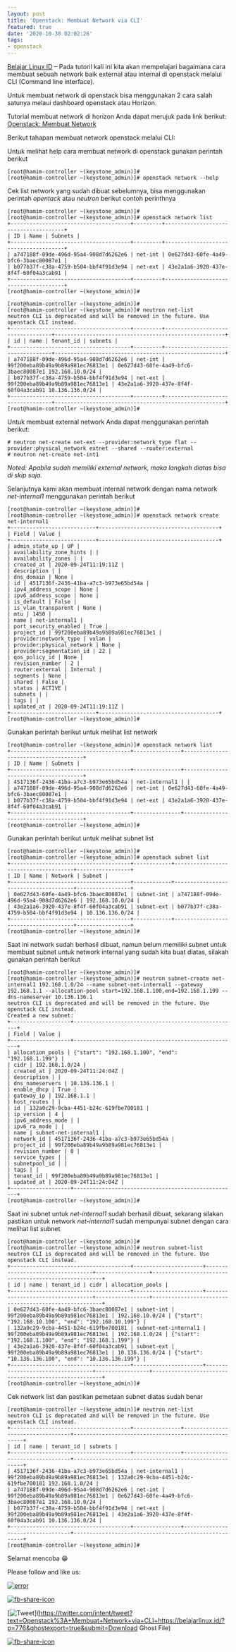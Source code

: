 ```yaml
---
layout: post
title: 'Openstack: Membuat Network via CLI'
featured: true
date: '2020-10-30 02:02:26'
tags:
- openstack
---
```


[Belajar Linux ID](/) – Pada tutoril kali ini kita akan mempelajari bagaimana cara membuat sebuah network baik external atau internal di openstack melalui CLI (Command line interface).

Untuk membuat network di openstack bisa menggunakan 2 cara salah satunya melaui dashboard openstack atau Horizon.

Tutorial membuat network di horizon Anda dapat merujuk pada link berikut: [Openstack: Membuat Network](/openstack-membuat-network/)

Berikut tahapan membuat network openstack melalui CLI:

Untuk melihat help cara membuat network di openstack gunakan perintah berikut

    [root@hamim-controller ~(keystone_admin)]#
    [root@hamim-controller ~(keystone_admin)]# openstack network --help

Cek list network yang sudah dibuat sebelumnya, bisa menggunakan perintah _opentack_ atau _neutron_ berikut contoh perinthnya

    [root@hamim-controller ~(keystone_admin)]#
    [root@hamim-controller ~(keystone_admin)]# openstack network list
    +--------------------------------------+---------+--------------------------------------+
    | ID | Name | Subnets |
    +--------------------------------------+---------+--------------------------------------+
    | a747188f-09de-496d-95a4-908d7d6262e6 | net-int | 0e627d43-60fe-4a49-bfc6-3baec80087e1 |
    | b077b37f-c38a-4759-b504-bbf4f91d3e94 | net-ext | 43e2a1a6-3920-437e-8f4f-60f04a3cab91 |
    +--------------------------------------+---------+--------------------------------------+
    [root@hamim-controller ~(keystone_admin)]#

    [root@hamim-controller ~(keystone_admin)]#
    [root@hamim-controller ~(keystone_admin)]# neutron net-list
    neutron CLI is deprecated and will be removed in the future. Use openstack CLI instead.
    +--------------------------------------+---------+----------------------------------+------------------------------------------------------+
    | id | name | tenant_id | subnets |
    +--------------------------------------+---------+----------------------------------+------------------------------------------------------+
    | a747188f-09de-496d-95a4-908d7d6262e6 | net-int | 99f200eba89b49a9b89a981ec76813e1 | 0e627d43-60fe-4a49-bfc6-3baec80087e1 192.168.10.0/24 |
    | b077b37f-c38a-4759-b504-bbf4f91d3e94 | net-ext | 99f200eba89b49a9b89a981ec76813e1 | 43e2a1a6-3920-437e-8f4f-60f04a3cab91 10.136.136.0/24 |
    +--------------------------------------+---------+----------------------------------+------------------------------------------------------+
    [root@hamim-controller ~(keystone_admin)]#

Untuk membuat external network Anda dapat menggunakan perintah berikut:

    # neutron net-create net-ext --provider:network_type flat --provider:physical_network extnet --shared --router:external
    # neutron net-create net-int1

_Noted: Apabila sudah memiliki external network, maka langkah diatas bisa di skip saja._

Selanjutnya kami akan membuat internal network dengan nama network _net-internal1_ menggunakan perintah berikut

    [root@hamim-controller ~(keystone_admin)]#
    [root@hamim-controller ~(keystone_admin)]# openstack network create net-internal1
    +---------------------------+--------------------------------------+
    | Field | Value |
    +---------------------------+--------------------------------------+
    | admin_state_up | UP |
    | availability_zone_hints | |
    | availability_zones | |
    | created_at | 2020-09-24T11:19:11Z |
    | description | |
    | dns_domain | None |
    | id | 4517136f-2436-41ba-a7c3-b973e65bd54a |
    | ipv4_address_scope | None |
    | ipv6_address_scope | None |
    | is_default | False |
    | is_vlan_transparent | None |
    | mtu | 1450 |
    | name | net-internal1 |
    | port_security_enabled | True |
    | project_id | 99f200eba89b49a9b89a981ec76813e1 |
    | provider:network_type | vxlan |
    | provider:physical_network | None |
    | provider:segmentation_id | 22 |
    | qos_policy_id | None |
    | revision_number | 2 |
    | router:external | Internal |
    | segments | None |
    | shared | False |
    | status | ACTIVE |
    | subnets | |
    | tags | |
    | updated_at | 2020-09-24T11:19:11Z |
    +---------------------------+--------------------------------------+
    [root@hamim-controller ~(keystone_admin)]#

Gunakan perintah berikut untuk melihat list network

    [root@hamim-controller ~(keystone_admin)]# openstack network list
    +--------------------------------------+---------------+--------------------------------------+
    | ID | Name | Subnets |
    +--------------------------------------+---------------+--------------------------------------+
    | 4517136f-2436-41ba-a7c3-b973e65bd54a | net-internal1 | |
    | a747188f-09de-496d-95a4-908d7d6262e6 | net-int | 0e627d43-60fe-4a49-bfc6-3baec80087e1 |
    | b077b37f-c38a-4759-b504-bbf4f91d3e94 | net-ext | 43e2a1a6-3920-437e-8f4f-60f04a3cab91 |
    +--------------------------------------+---------------+--------------------------------------+
    [root@hamim-controller ~(keystone_admin)]#

Gunakan perintah berikut untuk melihat subnet list

    [root@hamim-controller ~(keystone_admin)]#
    [root@hamim-controller ~(keystone_admin)]# openstack subnet list
    +--------------------------------------+------------+--------------------------------------+-----------------+
    | ID | Name | Network | Subnet |
    +--------------------------------------+------------+--------------------------------------+-----------------+
    | 0e627d43-60fe-4a49-bfc6-3baec80087e1 | subnet-int | a747188f-09de-496d-95a4-908d7d6262e6 | 192.168.10.0/24 |
    | 43e2a1a6-3920-437e-8f4f-60f04a3cab91 | subnet-ext | b077b37f-c38a-4759-b504-bbf4f91d3e94 | 10.136.136.0/24 |
    +--------------------------------------+------------+--------------------------------------+-----------------+
    [root@hamim-controller ~(keystone_admin)]#

Saat ini network sudah berhasil dibuat, namun belum memiliki subnet untuk membuat subnet untuk network internal yang sudah kita buat diatas, silakah gunakan perintah berikut

    [root@hamim-controller ~(keystone_admin)]#
    [root@hamim-controller ~(keystone_admin)]# neutron subnet-create net-internal1 192.168.1.0/24 --name subnet-net-internal1 --gateway 192.168.1.1 --allocation-pool start=192.168.1.100,end=192.168.1.199 --dns-nameserver 10.136.136.1
    neutron CLI is deprecated and will be removed in the future. Use openstack CLI instead.
    Created a new subnet:
    +-------------------+----------------------------------------------------+
    | Field | Value |
    +-------------------+----------------------------------------------------+
    | allocation_pools | {"start": "192.168.1.100", "end": "192.168.1.199"} |
    | cidr | 192.168.1.0/24 |
    | created_at | 2020-09-24T11:24:04Z |
    | description | |
    | dns_nameservers | 10.136.136.1 |
    | enable_dhcp | True |
    | gateway_ip | 192.168.1.1 |
    | host_routes | |
    | id | 132a0c29-9cba-4451-b24c-619fbe700181 |
    | ip_version | 4 |
    | ipv6_address_mode | |
    | ipv6_ra_mode | |
    | name | subnet-net-internal1 |
    | network_id | 4517136f-2436-41ba-a7c3-b973e65bd54a |
    | project_id | 99f200eba89b49a9b89a981ec76813e1 |
    | revision_number | 0 |
    | service_types | |
    | subnetpool_id | |
    | tags | |
    | tenant_id | 99f200eba89b49a9b89a981ec76813e1 |
    | updated_at | 2020-09-24T11:24:04Z |
    +-------------------+----------------------------------------------------+
    [root@hamim-controller ~(keystone_admin)]#

Saat ini subnet untuk _net-internal1_ sudah berhasil dibuat, sekarang silakan pastikan untuk network _net-internal1_ sudah mempunyai subnet dengan cara melihat list subnet

    [root@hamim-controller ~(keystone_admin)]#
    [root@hamim-controller ~(keystone_admin)]# neutron subnet-list
    neutron CLI is deprecated and will be removed in the future. Use openstack CLI instead.
    +--------------------------------------+----------------------+----------------------------------+-----------------+------------------------------------------------------+
    | id | name | tenant_id | cidr | allocation_pools |
    +--------------------------------------+----------------------+----------------------------------+-----------------+------------------------------------------------------+
    | 0e627d43-60fe-4a49-bfc6-3baec80087e1 | subnet-int | 99f200eba89b49a9b89a981ec76813e1 | 192.168.10.0/24 | {"start": "192.168.10.100", "end": "192.168.10.199"} |
    | 132a0c29-9cba-4451-b24c-619fbe700181 | subnet-net-internal1 | 99f200eba89b49a9b89a981ec76813e1 | 192.168.1.0/24 | {"start": "192.168.1.100", "end": "192.168.1.199"} |
    | 43e2a1a6-3920-437e-8f4f-60f04a3cab91 | subnet-ext | 99f200eba89b49a9b89a981ec76813e1 | 10.136.136.0/24 | {"start": "10.136.136.100", "end": "10.136.136.199"} |
    +--------------------------------------+----------------------+----------------------------------+-----------------+------------------------------------------------------+
    [root@hamim-controller ~(keystone_admin)]#

Cek network list dan pastikan pemetaan subnet diatas sudah benar

    [root@hamim-controller ~(keystone_admin)]# neutron net-list
    neutron CLI is deprecated and will be removed in the future. Use openstack CLI instead.
    +--------------------------------------+---------------+----------------------------------+------------------------------------------------------+
    | id | name | tenant_id | subnets |
    +--------------------------------------+---------------+----------------------------------+------------------------------------------------------+
    | 4517136f-2436-41ba-a7c3-b973e65bd54a | net-internal1 | 99f200eba89b49a9b89a981ec76813e1 | 132a0c29-9cba-4451-b24c-619fbe700181 192.168.1.0/24 |
    | a747188f-09de-496d-95a4-908d7d6262e6 | net-int | 99f200eba89b49a9b89a981ec76813e1 | 0e627d43-60fe-4a49-bfc6-3baec80087e1 192.168.10.0/24 |
    | b077b37f-c38a-4759-b504-bbf4f91d3e94 | net-ext | 99f200eba89b49a9b89a981ec76813e1 | 43e2a1a6-3920-437e-8f4f-60f04a3cab91 10.136.136.0/24 |
    +--------------------------------------+---------------+----------------------------------+------------------------------------------------------+
    [root@hamim-controller ~(keystone_admin)]#

Selamat mencoba 😁

Please follow and like us:

[![error](/wp-content/plugins/ultimate-social-media-icons/images/follow_subscribe.png)](https://api.follow.it/widgets/icon/VHc3d1lpVGdwRnE5QnV0eERCNUx5RCtvTTVoUkNYS3NNRmd5eVhlQW9tNXRHS3VTbGh6Y0NybkRJRS8zSGpjRDVZb1ZGMlNTSEpJYUpuZzZqNzdnd3VSN3dwM2VlQTF6ejJEaGV5UGRUbnlEcHFNd3luYTV4ZTZtUGowVWI2Q2x8M2kzdnBEeUIrUk5xOFI5TXZ3cHF3bFNQRkRJSGhUNGdrRFd0TlNtdE1OWT0=/OA==/)

[![fb-share-icon](/wp-content/plugins/ultimate-social-media-icons/images/visit_icons/fbshare_bck.png "Facebook Share")](https://www.facebook.com/sharer/sharer.php?u=https%3A%2F%2Fbelajarlinux.id%2F%3Fp%3D776%26ghostexport%3Dtrue%26submit%3DDownload+Ghost+File)

[![Tweet](/wp-content/plugins/ultimate-social-media-icons/images/visit_icons/en_US_Tweet.svg "Tweet")](https://twitter.com/intent/tweet?text=Openstack%3A+Membuat+Network+via+CLI+https://belajarlinux.id/?p=776&ghostexport=true&submit=Download Ghost File)

[![fb-share-icon](/wp-content/plugins/ultimate-social-media-icons/images/share_icons/Pinterest_Save/en_US_save.svg "Pin Share")](#)

<!--kg-card-end: html-->